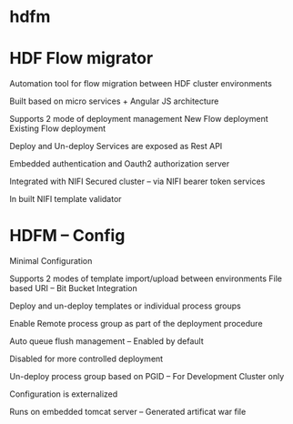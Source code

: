 # hdfm
HDF Flow migrator
====================

Automation tool for flow migration between HDF cluster environments

Built based on micro services + Angular JS architecture    

Supports 2 mode of deployment management
      New Flow deployment
      Existing Flow deployment

Deploy and Un-deploy Services are exposed as Rest API

Embedded authentication and Oauth2 authorization server 

Integrated with NIFI Secured cluster – via NIFI bearer token services

In built NIFI template validator


HDFM – Config
==============

Minimal Configuration

Supports 2 modes of template import/upload between environments
      File based 
      URI – Bit Bucket Integration

Deploy and un-deploy templates or individual process groups 

Enable Remote process group as part of the deployment procedure

Auto queue flush management – Enabled by default

Disabled for more controlled deployment

Un-deploy process group based on PGID – For Development Cluster only

Configuration is externalized 

Runs on embedded tomcat server – Generated artificat war file
